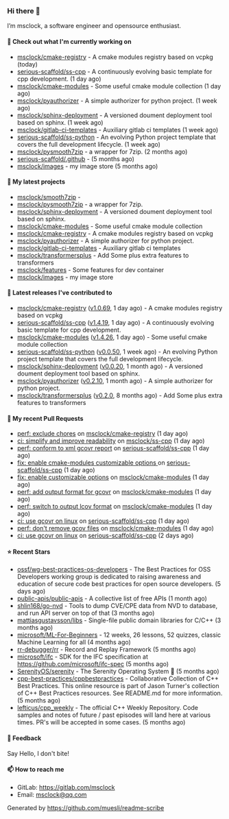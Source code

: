 ### Hi there 👋

I’m msclock, a software engineer and opensource enthusiast.

#### 👷 Check out what I'm currently working on

- [msclock/cmake-registry](https://github.com/msclock/cmake-registry) - A cmake modules registry based on vcpkg (today)
- [serious-scaffold/ss-cpp](https://github.com/serious-scaffold/ss-cpp) - A continuously evolving basic template for cpp development. (1 day ago)
- [msclock/cmake-modules](https://github.com/msclock/cmake-modules) - Some useful cmake module collection (1 day ago)
- [msclock/pyauthorizer](https://github.com/msclock/pyauthorizer) - A simple authorizer for python project. (1 week ago)
- [msclock/sphinx-deployment](https://github.com/msclock/sphinx-deployment) - A versioned doument deployment tool based on sphinx. (1 week ago)
- [msclock/gitlab-ci-templates](https://github.com/msclock/gitlab-ci-templates) - Auxiliary gitlab ci templates (1 week ago)
- [serious-scaffold/ss-python](https://github.com/serious-scaffold/ss-python) - An evolving Python project template that covers the full development lifecycle. (1 week ago)
- [msclock/pysmooth7zip](https://github.com/msclock/pysmooth7zip) - a wrapper for 7zip. (2 months ago)
- [serious-scaffold/.github](https://github.com/serious-scaffold/.github) -  (5 months ago)
- [msclock/images](https://github.com/msclock/images) - my image store (5 months ago)

#### 🌱 My latest projects

- [msclock/smooth7zip](https://github.com/msclock/smooth7zip) - 
- [msclock/pysmooth7zip](https://github.com/msclock/pysmooth7zip) - a wrapper for 7zip.
- [msclock/sphinx-deployment](https://github.com/msclock/sphinx-deployment) - A versioned doument deployment tool based on sphinx.
- [msclock/cmake-modules](https://github.com/msclock/cmake-modules) - Some useful cmake module collection
- [msclock/cmake-registry](https://github.com/msclock/cmake-registry) - A cmake modules registry based on vcpkg
- [msclock/pyauthorizer](https://github.com/msclock/pyauthorizer) - A simple authorizer for python project.
- [msclock/gitlab-ci-templates](https://github.com/msclock/gitlab-ci-templates) - Auxiliary gitlab ci templates
- [msclock/transformersplus](https://github.com/msclock/transformersplus) - Add Some plus extra features to transformers
- [msclock/features](https://github.com/msclock/features) - Some features for dev container
- [msclock/images](https://github.com/msclock/images) - my image store

#### 🔭 Latest releases I've contributed to

- [msclock/cmake-registry](https://github.com/msclock/cmake-registry) ([v1.0.69](https://github.com/msclock/cmake-registry/releases/tag/v1.0.69), 1 day ago) - A cmake modules registry based on vcpkg
- [serious-scaffold/ss-cpp](https://github.com/serious-scaffold/ss-cpp) ([v1.4.19](https://github.com/serious-scaffold/ss-cpp/releases/tag/v1.4.19), 1 day ago) - A continuously evolving basic template for cpp development.
- [msclock/cmake-modules](https://github.com/msclock/cmake-modules) ([v1.4.26](https://github.com/msclock/cmake-modules/releases/tag/v1.4.26), 1 day ago) - Some useful cmake module collection
- [serious-scaffold/ss-python](https://github.com/serious-scaffold/ss-python) ([v0.0.50](https://github.com/serious-scaffold/ss-python/releases/tag/v0.0.50), 1 week ago) - An evolving Python project template that covers the full development lifecycle.
- [msclock/sphinx-deployment](https://github.com/msclock/sphinx-deployment) ([v0.0.20](https://github.com/msclock/sphinx-deployment/releases/tag/v0.0.20), 1 month ago) - A versioned doument deployment tool based on sphinx.
- [msclock/pyauthorizer](https://github.com/msclock/pyauthorizer) ([v0.2.10](https://github.com/msclock/pyauthorizer/releases/tag/v0.2.10), 1 month ago) - A simple authorizer for python project.
- [msclock/transformersplus](https://github.com/msclock/transformersplus) ([v0.2.0](https://github.com/msclock/transformersplus/releases/tag/v0.2.0), 8 months ago) - Add Some plus extra features to transformers

#### 🔨 My recent Pull Requests

- [perf: exclude chores](https://github.com/msclock/cmake-registry/pull/107) on [msclock/cmake-registry](https://github.com/msclock/cmake-registry) (1 day ago)
- [ci: simplify and improve readability](https://github.com/msclock/ss-cpp/pull/19) on [msclock/ss-cpp](https://github.com/msclock/ss-cpp) (1 day ago)
- [perf: conform to xml gcovr report](https://github.com/serious-scaffold/ss-cpp/pull/187) on [serious-scaffold/ss-cpp](https://github.com/serious-scaffold/ss-cpp) (1 day ago)
- [fix: enable cmake-modules customizable options ](https://github.com/serious-scaffold/ss-cpp/pull/186) on [serious-scaffold/ss-cpp](https://github.com/serious-scaffold/ss-cpp) (1 day ago)
- [fix: enable customizable options](https://github.com/msclock/cmake-modules/pull/91) on [msclock/cmake-modules](https://github.com/msclock/cmake-modules) (1 day ago)
- [perf: add output format for gcovr](https://github.com/msclock/cmake-modules/pull/90) on [msclock/cmake-modules](https://github.com/msclock/cmake-modules) (1 day ago)
- [perf: switch to output lcov format](https://github.com/msclock/cmake-modules/pull/89) on [msclock/cmake-modules](https://github.com/msclock/cmake-modules) (1 day ago)
- [ci: use gcovr on linux](https://github.com/serious-scaffold/ss-cpp/pull/185) on [serious-scaffold/ss-cpp](https://github.com/serious-scaffold/ss-cpp) (1 day ago)
- [perf: don&#39;t remove gcov files](https://github.com/msclock/cmake-modules/pull/88) on [msclock/cmake-modules](https://github.com/msclock/cmake-modules) (1 day ago)
- [ci: use gcovr on linux](https://github.com/serious-scaffold/ss-cpp/pull/184) on [serious-scaffold/ss-cpp](https://github.com/serious-scaffold/ss-cpp) (2 days ago)

#### ⭐ Recent Stars

- [ossf/wg-best-practices-os-developers](https://github.com/ossf/wg-best-practices-os-developers) - The Best Practices for OSS Developers working group is dedicated to raising awareness and education of secure code best practices for open source developers. (5 days ago)
- [public-apis/public-apis](https://github.com/public-apis/public-apis) - A collective list of free APIs (1 month ago)
- [shlin168/go-nvd](https://github.com/shlin168/go-nvd) - Tools to dump CVE/CPE data from NVD to database, and run API server on top of that (3 months ago)
- [mattiasgustavsson/libs](https://github.com/mattiasgustavsson/libs) - Single-file public domain libraries for C/C&#43;&#43; (3 months ago)
- [microsoft/ML-For-Beginners](https://github.com/microsoft/ML-For-Beginners) - 12 weeks, 26 lessons, 52 quizzes, classic Machine Learning for all (4 months ago)
- [rr-debugger/rr](https://github.com/rr-debugger/rr) - Record and Replay Framework (5 months ago)
- [microsoft/ifc](https://github.com/microsoft/ifc) - SDK for the IFC specification at https://github.com/microsoft/ifc-spec (5 months ago)
- [SerenityOS/serenity](https://github.com/SerenityOS/serenity) - The Serenity Operating System 🐞 (5 months ago)
- [cpp-best-practices/cppbestpractices](https://github.com/cpp-best-practices/cppbestpractices) - Collaborative Collection of C&#43;&#43; Best Practices. This online resource is part of Jason Turner&#39;s collection of C&#43;&#43; Best Practices resources. See README.md for more information. (5 months ago)
- [lefticus/cpp_weekly](https://github.com/lefticus/cpp_weekly) - The official C&#43;&#43; Weekly Repository. Code samples and notes of future / past episodes will land here at various times. PR&#39;s will be accepted in some cases. (5 months ago)

#### 💬 Feedback

Say Hello, I don't bite!

#### 📫 How to reach me

- GitLab: https://gitlab.com/msclock
- Email: msclock@qq.com

Generated by https://github.com/muesli/readme-scribe
